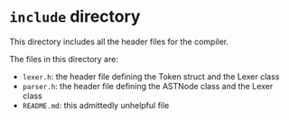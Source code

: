 # `include` directory

This directory includes all the header files for the compiler.

The files in this directory are:
- `lexer.h`: the header file defining the Token struct and the Lexer class
- `parser.h`: the header file defining the ASTNode class and the Lexer class
- `README.md`: this admittedly unhelpful file
